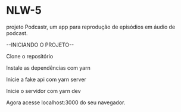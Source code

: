 # NLW-5
projeto Podcastr, um app para reprodução de episódios em áudio de podcast.

--INICIANDO O PROJETO--

Clone o repositório

Instale as dependências com yarn

Inicie a fake api com yarn server

Inicie o servidor com yarn dev

Agora acesse localhost:3000 do seu navegador.
